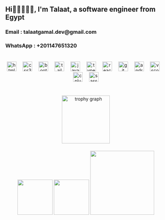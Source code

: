 <h2 align="left">Hi🤸‍♀️⛓️‍💥🩵, I'm Talaat, a software engineer from Egypt</h2>
<h3 align="left">Email : talaatgamal.dev@gmail.com</h3>
<h3 align="left">WhatsApp : +201147651320</h3>

###
<!--
<div align="center">
  <img src="https://github-readme-stats.vercel.app/api?username=TalaatGamal&hide_title=false&hide_rank=false&show_icons=true&include_all_commits=false&count_private=false&disable_animations=false&theme=gruvbox&locale=en&hide_border=true" height="150" alt="stats graph"  />
  <img src="https://github-readme-stats.vercel.app/api/top-langs?username=TalaatGamal&locale=en&hide_title=false&layout=compact&card_width=320&langs_count=12&theme=dracula&hide_border=true" height="150" alt="languages graph"  />
</div>
-->
###

<br clear="both">

<div align="center">
  <img src="https://cdn.jsdelivr.net/gh/devicons/devicon/icons/html5/html5-original.svg" height="30" alt="html5 logo"  />
  <img width="12" />
  <img src="https://cdn.jsdelivr.net/gh/devicons/devicon/icons/css3/css3-original.svg" height="30" alt="css3 logo"  />
  <img width="12" />
  <img src="https://cdn.jsdelivr.net/gh/devicons/devicon/icons/bootstrap/bootstrap-original.svg" height="30" alt="bootstrap logo"  />
  <img width="12" />
  <img src="https://cdn.jsdelivr.net/gh/devicons/devicon/icons/tailwindcss/tailwindcss-original-wordmark.svg" height="30" alt="tailwindcss logo"  />
  <img width="12" />
  <img src="https://cdn.jsdelivr.net/gh/devicons/devicon/icons/javascript/javascript-original.svg" height="30" alt="javascript logo"  />
  <img width="12" />
  <img src="https://cdn.jsdelivr.net/gh/devicons/devicon/icons/typescript/typescript-original.svg" height="30" alt="typescript logo"  />
  <img width="12" />
  <img src="https://cdn.jsdelivr.net/gh/devicons/devicon/icons/react/react-original.svg" height="30" alt="react logo"  />
  <img width="12" />
  <img src="https://cdn.jsdelivr.net/gh/devicons/devicon/icons/git/git-original.svg" height="30" alt="git logo"  />
  <img width="12" />
  <img src="https://cdn.jsdelivr.net/gh/devicons/devicon/icons/androidstudio/androidstudio-original.svg" height="30" alt="androidstudio logo"  />
  <img width="12" />
  <img src="https://cdn.jsdelivr.net/gh/devicons/devicon/icons/vscode/vscode-original.svg" height="30" alt="vscode logo"  />
  <img width="12" />
  <img src="https://cdn.jsdelivr.net/gh/devicons/devicon/icons/cplusplus/cplusplus-original.svg" height="30" alt="cplusplus logo"  />
  <img width="12" />
  <img src="https://cdn.jsdelivr.net/gh/devicons/devicon/icons/sass/sass-original.svg" height="30" alt="sass logo"  />
</div>

###

<br clear="both">

<div align="center">
  <img src="https://github-profile-trophy.vercel.app?username=TalaatGamal&theme=monokai&column=3&row=1&margin-h=8&no-bg=true&no-frame=true&order=4" height="150" alt="trophy graph"  />
</div>

###
<div align="center">
<!--
<img  height="200" src="https://i.pinimg.com/originals/c5/9a/d2/c59ad2bd4ad2fbacd04017debc679ddb.gif"/>
-->
<img  height="110" src="https://media4.giphy.com/media/o0vwzuFwCGAFO/giphy.gif?cid=6c09b952eh76fcpimv9xyq8f5u2wrw4oon3uqbkqsuwx44ui&ep=v1_gifs_search&rid=giphy.gif&ct=g"/>
<img  height="110" src="https://media3.giphy.com/media/39wFTeHR6424Pjw8TO/200w.gif?cid=82a1493bs058kci9j08inr0qnk9ile6w82e06iku7w383a1s&ep=v1_gifs_related&rid=200w.gif&ct=g"/>
  
<img  height="200" src="https://talaatgamal.github.io/My-Portfolio/images/equalv.png"/>

</div>

###
<br clear="both">
<div align="center">

<!--
<img  height="105" src="https://media4.giphy.com/media/o0vwzuFwCGAFO/giphy.gif?cid=6c09b952eh76fcpimv9xyq8f5u2wrw4oon3uqbkqsuwx44ui&ep=v1_gifs_search&rid=giphy.gif&ct=g"/>
<img  height="105" src="https://media3.giphy.com/media/39wFTeHR6424Pjw8TO/200w.gif?cid=82a1493bs058kci9j08inr0qnk9ile6w82e06iku7w383a1s&ep=v1_gifs_related&rid=200w.gif&ct=g"/>
-->
</div>

###

<!--
**TalaatGamal/TalaatGamal** is a ✨ _special_ ✨ repository because its `README.md` (this file) appears on your GitHub profile.

Here are some ideas to get you started:

- 🔭 I’m currently working on ...
- 🌱 I’m currently learning ...
- 👯 I’m looking to collaborate on ...
- 🤔 I’m looking for help with ...
- 💬 Ask me about ...
- 📫 How to reach me: ...
- 😄 Pronouns: ...
- ⚡ Fun fact: ...
-->
